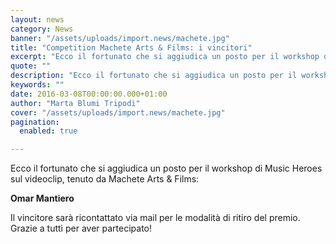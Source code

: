 ```yaml
---
layout: news
category: News
banner: "/assets/uploads/import.news/machete.jpg"
title: "Competition Machete Arts & Films: i vincitori"
excerpt: "Ecco il fortunato che si aggiudica un posto per il workshop di Music Heroes sul videoclip, tenuto da Machete Arts & Films: Omar Mantiero Il vincitore sarà ricontattato via mail per le modalità di ritiro del premio. Grazie a tutti per aver partecipato!"
quote: ""
description: "Ecco il fortunato che si aggiudica un posto per il workshop di Music Heroes sul videoclip, tenuto da Machete Arts & Films: Omar Mantiero Il vincitore sarà ricontattato via mail per le modalità di ritiro del premio. Grazie a tutti per aver partecipato!"
keywords: ""
date: 2016-03-08T00:00:00.000+01:00
author: "Marta Blumi Tripodi"
cover: "/assets/uploads/import.news/machete.jpg"
pagination:
  enabled: true

---
```


[](https://hotmc.com/wp-content/uploads/2016/02/machete.jpg)

Ecco il fortunato che si aggiudica un posto per il workshop di Music Heroes sul videoclip, tenuto da Machete Arts & Films:

**Omar Mantiero**

Il vincitore sarà ricontattato via mail per le modalità di ritiro del premio. Grazie a tutti per aver partecipato!